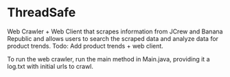 # ThreadSafe
Web Crawler + Web Client that scrapes information from JCrew and Banana Republic and allows users to search the scraped data and analyze data for product trends.
Todo: Add product trends + web client.

To run the web crawler, run the main method in Main.java, providing it a log.txt with initial urls to crawl.
